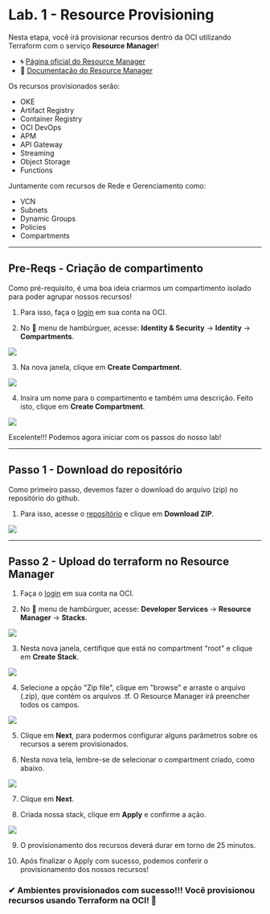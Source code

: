 # Lab. 1 - Resource Provisioning  

Nesta etapa, você irá provisionar recursos dentro da OCI utilizando Terraform com o serviço **Resource Manager**!

- 🌀 [Página oficial do Resource Manager](https://www.oracle.com/br/devops/resource-manager/)
- 🧾 [Documentação do Resource Manager](https://docs.oracle.com/pt-br/iaas/Content/ResourceManager/home.htm)

Os recursos provisionados serão:

- OKE
- Artifact Registry
- Container Registry
- OCI DevOps
- APM
- API Gateway
- Streaming
- Object Storage
- Functions

Juntamente com recursos de Rede e Gerenciamento como:

- VCN
- Subnets
- Dynamic Groups
- Policies
- Compartments

- - -

## Pre-Reqs - Criação de compartimento
Como pré-requisito, é uma boa ideia criarmos um compartimento isolado para poder agrupar nossos recursos!

1. Para isso, faça o [login](https://www.oracle.com/cloud/sign-in.html) em sua conta na OCI.

2. No 🍔 menu de hambúrguer, acesse: **Identity & Security** → **Identity** → **Compartments**.

![](./images/IMG00_1.PNG)

3. Na nova janela, clique em **Create Compartment**.

![](./images/IMG00_2.PNG)

4. Insira um nome para o compartimento e também uma descrição. Feito isto, clique em **Create Compartment**.

![](./images/IMG00_3.PNG)

Excelente!!! Podemos agora iniciar com os passos do nosso lab!

- - -

## Passo 1 - Download do repositório

Como primeiro passo, devemos fazer o download do arquivo (zip) no repositório do github.

 1. Para isso, acesse o [repositório](https://github.com/CeInnovationTeam/terraform-dev-linuxtips) e clique em **Download ZIP**.
  

![](./images/IMG01.PNG)

- - -

## Passo 2 - Upload do terraform no Resource Manager

1. Faça o [login](https://www.oracle.com/cloud/sign-in.html) em sua conta na OCI.

2. No 🍔 menu de hambúrguer, acesse: **Developer Services** → **Resource Manager** → **Stacks**.

![](./images/IMG04_01.PNG)

3. Nesta nova janela, certifique que está no compartment "root" e clique em **Create Stack**.

![](./images/IMG05.PNG)

4. Selecione a opção "Zip file", clique em "browse" e arraste o arquivo (.zip), que contém os arquivos .tf. O Resource Manager irá preencher todos os campos.

![](./images/IMG06.PNG)

5. Clique em **Next**, para podermos configurar alguns parâmetros sobre os recursos a serem provisionados.

6. Nesta nova tela, lembre-se de selecionar o compartment criado, como abaixo.

![](./images/IMG02.PNG)

7. Clique em **Next**.

8. Criada nossa stack, clique em **Apply** e confirme a ação.

![](./images/IMG07.PNG)

9. O provisionamento dos recursos deverá durar em torno de 25 minutos.

10. Após finalizar o Apply com sucesso, podemos conferir o provisionamento dos nossos recursos!

### ✔ Ambientes provisionados com sucesso!!! Você provisionou recursos usando Terraform na OCI! 🚀

